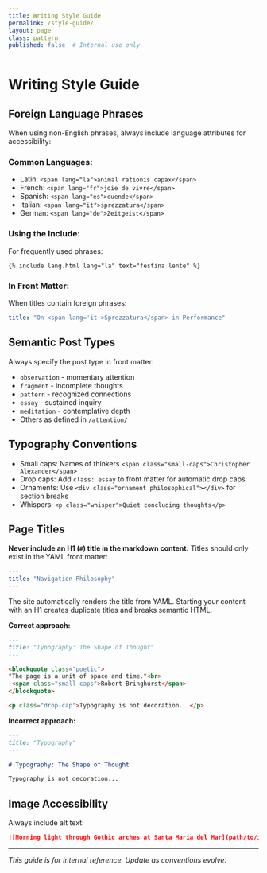 ```yaml
---
title: Writing Style Guide
permalink: /style-guide/
layout: page
class: pattern
published: false  # Internal use only
---
```


# Writing Style Guide

## Foreign Language Phrases

When using non-English phrases, always include language attributes for accessibility:

### Common Languages:
- Latin: `<span lang="la">animal rationis capax</span>`
- French: `<span lang="fr">joie de vivre</span>`
- Spanish: `<span lang="es">duende</span>`
- Italian: `<span lang="it">sprezzatura</span>`
- German: `<span lang="de">Zeitgeist</span>`

### Using the Include:
For frequently used phrases:
```liquid
{% include lang.html lang="la" text="festina lente" %}
```

### In Front Matter:
When titles contain foreign phrases:
```yaml
title: "On <span lang='it'>Sprezzatura</span> in Performance"
```

## Semantic Post Types

Always specify the post type in front matter:
- `observation` - momentary attention
- `fragment` - incomplete thoughts
- `pattern` - recognized connections
- `essay` - sustained inquiry
- `meditation` - contemplative depth
- Others as defined in `/attention/`

## Typography Conventions

- Small caps: Names of thinkers `<span class="small-caps">Christopher Alexander</span>`
- Drop caps: Add `class: essay` to front matter for automatic drop caps
- Ornaments: Use `<div class="ornament philosophical"></div>` for section breaks
- Whispers: `<p class="whisper">Quiet concluding thoughts</p>`

## Page Titles

**Never include an H1 (`#`) title in the markdown content.** Titles should only exist in the YAML front matter:

```yaml
---
title: "Navigation Philosophy"
---
```

The site automatically renders the title from YAML. Starting your content with an H1 creates duplicate titles and breaks semantic HTML.

**Correct approach:**
```markdown
---
title: "Typography: The Shape of Thought"
---

<blockquote class="poetic">
"The page is a unit of space and time."<br>
—<span class="small-caps">Robert Bringhurst</span>
</blockquote>

<p class="drop-cap">Typography is not decoration...</p>
```

**Incorrect approach:**
```markdown
---
title: "Typography"
---

# Typography: The Shape of Thought

Typography is not decoration...
```

## Image Accessibility

Always include alt text:
```markdown
![Morning light through Gothic arches at Santa Maria del Mar](path/to/image.jpg)
```

---

*This guide is for internal reference. Update as conventions evolve.*